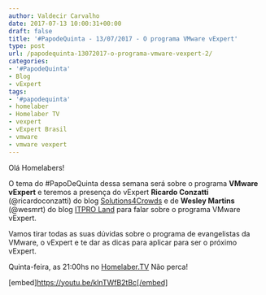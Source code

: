 ```yaml
---
author: Valdecir Carvalho
date: 2017-07-13 10:00:31+00:00
draft: false
title: '#PapodeQuinta - 13/07/2017 - O programa VMware vExpert'
type: post
url: /papodequinta-13072017-o-programa-vmware-vexpert-2/
categories:
- '#PapodeQuinta'
- Blog
- vExpert
tags:
- '#papodequinta'
- homelaber
- Homelaber TV
- vexpert
- vExpert Brasil
- vmware
- vmware vexpert
---
```


Olá Homelabers!

O tema do #PapoDeQuinta dessa semana será sobre o programa **VMware vExpert** e teremos a presença do vExpert **Ricardo Conzatti** (@ricardoconzatti) do blog [Solutions4Crowds](http://solutions4crowds.com.br/) e de **Wesley Martins** (@wesmrt) do blog [ITPRO Land](http://www.itproland.com.br/) para falar sobre o programa VMware vExpert.

Vamos tirar todas as suas dúvidas sobre o programa de evangelistas da VMware, o vExpert e te dar as dicas para aplicar para ser o próximo vExpert.

Quinta-feira, as 21:00hs no [Homelaber.TV](http://youtube.com/homelaberbrasil-tv) Não perca!

[embed]https://youtu.be/klnTWfB2tBc[/embed]
